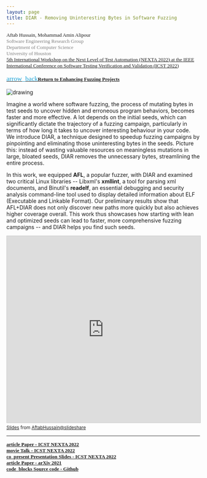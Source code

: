 ```yaml
---
layout: page
title: DIAR - Removing Uninteresting Bytes in Software Fuzzing
---
```


<div style="font-family: 'Alata'; font-size: small;">
<span>Aftab Hussain, Mohammad Amin Alipour <br></span>
<span style="color: gray;">Software Engineering Research Group
<br> Department of Computer Science
<br> University of Houston 
<br>  <a href="https://icst2022.vrain.upv.es/details/nexta-2022-nexta-2022/8/Removing-Uninteresting-Bytes-in-Software-Fuzzing">5th International Workshop on the Next Level of Test Automation (NEXTA 2022) at the IEEE International Conference on Software Testing Verification and Validation (ICST 2022)</a></span> 
<br>
<br>
<a href="../project-fuzz-enhance/index.html"><span class="material-symbols-outlined" style="color: #1ba2d6; font-size: 13pt;">arrow_back</span><b>Return to Enhancing Fuzzing Projects</b></a>
<br>
<br>
</div>

<style>
img {
  display: block;
  margin-left: auto;
  margin-right: auto;
  max-width: 100%;
  height: auto;
}
</style>

<img src="../images/projects/enhancing-fuzzing/diar.png" alt="drawing"/>

Imagine a world where software fuzzing, the process of mutating bytes in test seeds to uncover hidden and erroneous program behaviors, becomes faster and more effective. A lot depends on the initial seeds, which can significantly dictate the trajectory of a fuzzing campaign, particularly in terms of how long it takes to uncover interesting behaviour in your code. We introduce DIAR, a technique designed to speedup fuzzing campaigns by pinpointing and eliminating those uninteresting bytes in the seeds. Picture this: instead of wasting valuable resources on meaningless mutations in large, bloated seeds, DIAR removes the unnecessary bytes, streamlining the entire process. 

In this work, we equipped <b>AFL</b>, a popular fuzzer, with DIAR and examined two critical Linux libraries -- Libxml's <b>xmllint</b>, a tool for parsing xml documents, and Binutil's <b>readelf</b>, an essential debugging and security analysis command-line tool used to display detailed information about ELF (Executable and Linkable Format). Our preliminary results show that AFL+DIAR does not only discover new paths more quickly but also achieves higher coverage overall. This work thus showcases how starting with lean and optimized seeds can lead to faster, more comprehensive fuzzing campaigns -- and DIAR helps you find such seeds. 

<iframe src="https://www.slideshare.net/slideshow/embed_code/key/22JP0MeqO2QZuW?startSlide=1" width="597" height="486" frameborder="0" marginwidth="0" marginheight="0" scrolling="no" style="border:1px solid #CCC; border-width:1px; margin-bottom:5px;max-width: 100%;" allowfullscreen></iframe><div style="margin-bottom:5px"><small><a href="https://www.slideshare.net/slideshow/removing-uninteresting-bytes-in-software-fuzzing-6968/269537913" title="Removing Uninteresting Bytes in Software Fuzzing" target="_blank">Slides</a> from <a href="https://www.slideshare.net/aftabhussain461" target="_blank">AftabHussain@slideshare</a></small></div>

_________________________

<div style="font-family: 'Alata'; font-size: small;">
<b>
<a href="https://ieeexplore.ieee.org/document/9787966">
<span class="material-symbols-outlined"> article </span>Paper - ICST NEXTA 2022
</a>
<br>
<a href="https://www.youtube.com/watch?v=iRU8Rfd6Fcc&feature=youtu.be">
<span class="material-symbols-outlined"> movie </span>Talk - ICST NEXTA 2022
</a>
<br>
<a href="https://www.slideshare.net/slideshow/removing-uninteresting-bytes-in-software-fuzzing-6968/269537913">
<span class="material-symbols-outlined"> co_present </span>Presentation Slides - ICST NEXTA 2022
</a>
<br>
<a href="https://arxiv.org/pdf/2112.13297">
<span class="material-symbols-outlined"> article </span>Paper - arXiv 2021
</a>
<br>
<a href="https://github.com/AftabHussain/diar?tab=readme-ov-file">
<span class="material-symbols-outlined"> code_blocks </span>Source code - Github
</a>
</b>
</div>

